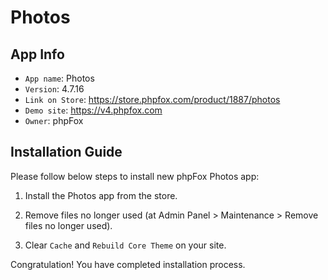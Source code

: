 # Photos

## App Info

- `App name`: Photos
- `Version`: 4.7.16
- `Link on Store`: https://store.phpfox.com/product/1887/photos
- `Demo site`: https://v4.phpfox.com
- `Owner`: phpFox

## Installation Guide

Please follow below steps to install new phpFox Photos app:

1. Install the Photos app from the store.

2. Remove files no longer used (at Admin Panel > Maintenance > Remove files no longer used).

3. Clear `Cache` and `Rebuild Core Theme` on your site.

Congratulation! You have completed installation process.

